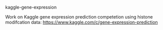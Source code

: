 kaggle-gene-expression

Work on Kaggle gene expression prediction competetion using histone modifcation data:
https://www.kaggle.com/c/gene-expression-prediction
